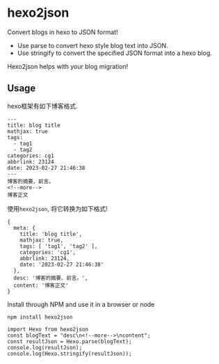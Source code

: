 # hexo2json
Convert blogs in hexo to JSON format!

* Use parse to convert hexo style blog text into JSON.
* Use stringify to convert the specified JSON format into a hexo blog.

Hexo2json helps with your blog migration!
## Usage
hexo框架有如下博客格式.
```
---
title: blog title
mathjax: true
tags:
  - tag1
  - tag2
categories: cg1
abbrlink: 23124
date: 2023-02-27 21:46:38
---
博客的摘要、前言。
<!--more-->
博客正文
```

使用`hexo2json`, 将它转换为如下格式!
```
{
  meta: {
    title: 'blog title',
    mathjax: true,
    tags: [ 'tag1', 'tag2' ],
    categories: 'cg1',
    abbrlink: 23124,
    date: '2023-02-27 21:46:38'
  },
  desc: '博客的摘要、前言。',
  content: '博客正文'
}
```
Install through NPM and use it in a browser or node
```
npm install hexo2json
```

```
import Hexo from hexo2json
const blogText = "desc\n<!--more-->\ncontent";
const resultJson = Hexo.parse(blogText);
console.log(resultJson);
console.log(Hexo.stringify(resultJson));
```
